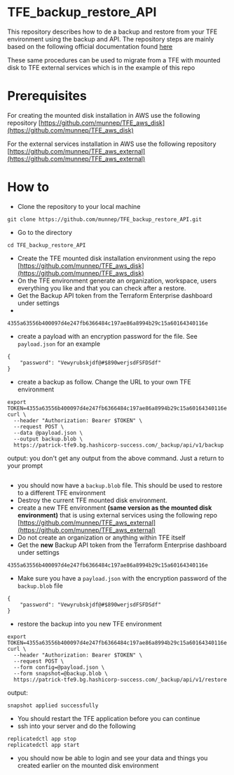 # TFE_backup_restore_API

This repository describes how to de a backup and restore from your TFE environment using the backup and API. The repository steps are mainly based on the following official documentation found [here](https://www.terraform.io/enterprise/admin/infrastructure/backup-restore)

These same procedures can be used to migrate from a TFE with mounted disk to TFE external services which is in the example of this repo

# Prerequisites

For creating the mounted disk installation in AWS use the following repository
[https://github.com/munnep/TFE_aws_disk](https://github.com/munnep/TFE_aws_disk)

For the external services installation in AWS use the following repository
[https://github.com/munnep/TFE_aws_external](https://github.com/munnep/TFE_aws_external)

# How to

- Clone the repository to your local machine
```
git clone https://github.com/munnep/TFE_backup_restore_API.git
```
- Go to the directory
```
cd TFE_backup_restore_API
```
- Create the TFE mounted disk installation environment using the repo [https://github.com/munnep/TFE_aws_disk](https://github.com/munnep/TFE_aws_disk)
- On the TFE environment generate an organization, workspace, users everything you like and that you can check after a restore. 
- Get the Backup API token from the Terraform Enterprise dashboard under settings
- 
```
4355a63556b400097d4e247fb6366484c197ae86a8994b29c15a60164340116e
```
- create a payload with an encryption password for the file. See `payload.json` for an example

```
{
    "password": "Vewyrubskjdf@#$890werjsdFSFDSdf"
}
```

- create a backup as follow. Change the URL to your own TFE environment

```
export TOKEN=4355a63556b400097d4e247fb6366484c197ae86a8994b29c15a60164340116e
curl \
  --header "Authorization: Bearer $TOKEN" \
  --request POST \
  --data @payload.json \
  --output backup.blob \
  https://patrick-tfe9.bg.hashicorp-success.com/_backup/api/v1/backup
```
output: you don't get any output from the above command. Just a return to your prompt
```
```
- you should now have a `backup.blob` file. This should be used to restore to a different TFE environment
- Destroy the current TFE mounted disk environment. 
- create a new TFE environment **(same version as the mounted disk environment)** that is using external services using the following repo [https://github.com/munnep/TFE_aws_external](https://github.com/munnep/TFE_aws_external) 
- Do not create an organization or anything within TFE itself
- Get the **new** Backup API token from the Terraform Enterprise dashboard under settings

```
4355a63556b400097d4e247fb6366484c197ae86a8994b29c15a60164340116e
```
- Make sure you have a `payload.json` with the encryption password of the `backup.blob` file

```
{
    "password": "Vewyrubskjdf@#$890werjsdFSFDSdf"
}
```

- restore the backup into you new TFE environment

```
export TOKEN=4355a63556b400097d4e247fb6366484c197ae86a8994b29c15a60164340116e
curl \
  --header "Authorization: Bearer $TOKEN" \
  --request POST \
  --form config=@payload.json \
  --form snapshot=@backup.blob \
  https://patrick-tfe9.bg.hashicorp-success.com/_backup/api/v1/restore

```
output:
```
snapshot applied successfully
```

- You should restart the TFE application before you can continue
- ssh into your server and do the following
```
replicatedctl app stop
replicatedctl app start
```
- you should now be able to login and see your data and things you created earlier on the mounted disk environment






